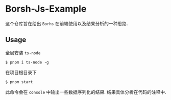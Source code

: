 # Borsh-Js-Example

这个仓库旨在给出 `Borhs` 在前端使用以及结果分析的一种思路.

## Usage

全局安装 `ts-node`

```shell
$ pnpm i ts-node -g
```

在项目根目录下

```shell
$ pnpm start
```

此命令会在 `console` 中输出一些数据序列化的结果. 结果具体分析在代码的注释中.
